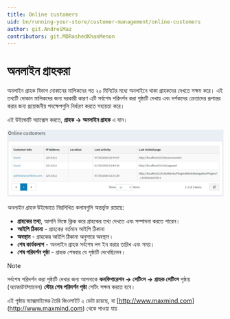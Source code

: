 ```yaml
---
title: Online customers
uid: bn/running-your-store/customer-management/online-customers
author: git.AndreiMaz
contributors: git.MDRashedKhanMenon
---
```


# অনলাইন গ্রাহকরা

অনলাইন গ্রাহক বিভাগ দোকানের মালিকদের গত ২০ মিনিটের মধ্যে অনলাইনে থাকা গ্রাহকদের দেখতে সক্ষম করে। এই তথ্যটি দোকান মালিকদের জন্য দরকারী কারণ এটি সর্বশেষ পরিদর্শন করা পৃষ্ঠাটি দেখায় এবং দর্শকদের ক্রেতাদের রূপান্তর করার জন্য প্রয়োজনীয় পদক্ষেপগুলি নির্ধারণ করতে সহায়তা করে।

এই উইন্ডোটি অ্যাক্সেস করতে, **গ্রাহক → অনলাইন গ্রাহক** এ যান।

![অনলাইন গ্রাহকরা](_static/online-customers/list.jpg)

*অনলাইন গ্রাহক* উইন্ডোতে নিম্নলিখিত কলামগুলি অন্তর্ভুক্ত রয়েছে:

- **গ্রাহকের তথ্য**, আপনি লিঙ্কে ক্লিক করে গ্রাহকের তথ্য দেখতে এবং সম্পাদনা করতে পারেন।
- **আইপি ঠিকানা** - গ্রাহকের বর্তমান আইপি ঠিকানা
- **অবস্থান** - গ্রাহকের আইপি ঠিকানা অনুসারে অবস্থান।
- **শেষ কার্যকলাপ** - অনলাইন গ্রাহক সর্বশেষ লগ ইন করার তারিখ এবং সময়।
- **শেষ পরিদর্শন পৃষ্ঠা** - গ্রাহক শেষবার যে পৃষ্ঠাটি দেখেছিলেন।

> [!NOTE]
>
> সর্বশেষ পরিদর্শন করা পৃষ্ঠাটি দেখার জন্য আপনাকে **কনফিগারেশন → সেটিংস → গ্রাহক সেটিংস** পৃষ্ঠায় (*অ্যাকাউন্ট*প্যানেল) **স্টোর শেষ পরিদর্শন পৃষ্ঠা** সেটিং সক্ষম করতে হবে।

এই পৃষ্ঠায় ম্যাক্সমাইন্ডের তৈরি জিওলাইট ২ ডেটা রয়েছে, যা [http://www.maxmind.com] (http://www.maxmind.com) থেকে পাওয়া যায়
